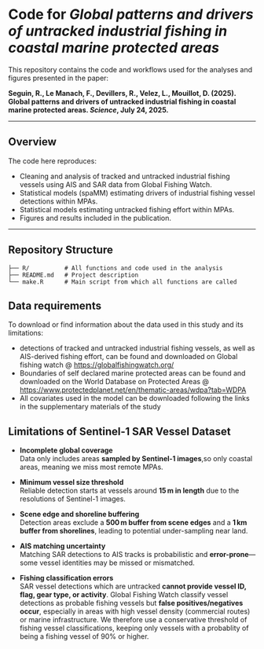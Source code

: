 # Code for *Global patterns and drivers of untracked industrial fishing in coastal marine protected areas*

This repository contains the code and workflows used for the analyses and figures presented in the paper:

**Seguin, R., Le Manach, F., Devillers, R., Velez, L., Mouillot, D. (2025).  
Global patterns and drivers of untracked industrial fishing in coastal marine protected areas. *Science*, July 24, 2025.**

---

## Overview

The code here reproduces:
- Cleaning and analysis of tracked and untracked industrial fishing vessels using AIS and SAR data from Global Fishing Watch. 
- Statistical models (spaMM) estimating drivers of industrial fishing vessel detections within MPAs. 
- Statistical models estimating untracked fishing effort within MPAs. 
- Figures and results included in the publication.

---

## Repository Structure

```
├── R/          # All functions and code used in the analysis
├── README.md   # Project description
└── make.R      # Main script from which all functions are called
```

## Data requirements

To download or find information about the data used in this study and its limitations: 

- detections of tracked and untracked industrial fishing vessels, as well as AIS-derived fishing effort, can be found and downloaded on Global fishing watch @ https://globalfishingwatch.org/
- Boundaries of self declared marine protected areas can be found and downloaded on the World Database on Protected Areas @ https://www.protectedplanet.net/en/thematic-areas/wdpa?tab=WDPA
- All covariates used in the model can be downloaded following the links in the supplementary materials of the study
  
## Limitations of Sentinel‑1 SAR Vessel Dataset

- **Incomplete global coverage**  
  Data only includes areas **sampled by Sentinel‑1 images**,so only coastal areas, meaning we miss most remote MPAs. 

- **Minimum vessel size threshold**  
  Reliable detection starts at vessels around **15 m in length** due to the resolutions of Sentinel-1 images.
  
- **Scene edge and shoreline buffering**  
  Detection areas exclude a **500 m buffer from scene edges** and a **1 km buffer from shorelines**, leading to potential under-sampling near land.

- **AIS matching uncertainty**  
  Matching SAR detections to AIS tracks is probabilistic and **error-prone**—some vessel identities may be missed or mismatched.
  
- **Fishing classification errors**  
  SAR vessel detections which are untracked **cannot provide vessel ID, flag, gear type, or activity**. Global Fishing Watch classify vessel detections as probable fishing vessels but **false positives/negatives occur**, especially in areas with high vessel density (commercial routes) or marine infrastructure. We therefore use a conservative threshold of fishing vessel classifications, keeping only vessels with a probablity of being a fishing vessel of 90% or higher.

